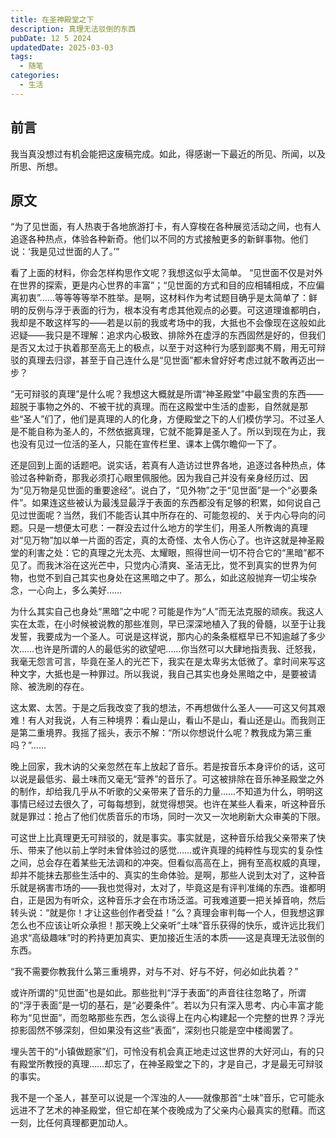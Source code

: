 ```yaml
---
title: 在圣神殿堂之下
description: 真理无法驳倒的东西
pubDate: 12 5 2024
updatedDate: 2025-03-03
tags:
  - 随笔
categories:
  - 生活
---
```


## 前言

我当真没想过有机会能把这废稿完成。如此，得感谢一下最近的所见、所闻，以及所思、所想。

## 原文

“为了见世面，有人热衷于各地旅游打卡，有人穿梭在各种展览活动之间，也有人追逐各种热点，体验各种新奇。他们以不同的方式接触更多的新鲜事物。他们说：‘我是见过世面的人了。’”

看了上面的材料，你会怎样构思作文呢？我想这似乎太简单。 “见世面不仅是对外在世界的探索，更是内心世界的丰富”；“见世面的方式和目的应相辅相成，不应偏离初衷”……等等等等举不胜举。是啊，这材料作为考试题目确乎是太简单了：鲜明的反例与浮于表面的行为，根本没有考虑其他观点的必要。可这道理谁都明白，我却是不敢这样写的——若是以前的我或考场中的我，大抵也不会像现在这般如此迟疑——我只是不理解：追求内心极致、排除外在虚浮的东西固然是好的，但我们是否又太过于执着那至高无上的极点，以至于对这种行为感到鄙夷不屑，用无可辩驳的真理去归谬，甚至于自己连什么是“见世面”都未曾好好考虑过就不敢再迈出一步？

“无可辩驳的真理”是什么呢？我想这大概就是所谓“神圣殿堂”中最宝贵的东西——超脱于事物之外的、不被干扰的真理。而在这殿堂中生活的虚影，自然就是那些“圣人”们了，他们是真理的人的化身，方便殿堂之下的人们模仿学习。不过圣人是不能自称为圣人的，不然依据真理，它就不能算是圣人了。所以到现在为止，我也没有见过一位活的圣人，只能在宣传栏里、课本上偶尔瞻仰一下了。

还是回到上面的话题吧。说实话，若真有人造访过世界各地，追逐过各种热点，体验过各种新奇，那我必须打心眼里佩服他。因为我自己并没有亲身经历过、因为“见万物是见世面的重要途经”。说白了，“见外物”之于“见世面”是一个“必要条件”。如果连这些被认为最浅显最浮于表面的东西都没有足够的积累，如何说自己见过世面呢？当然，我们不能否认其中所存在的、可能忽视的、关于内心导向的问题。只是一想便太可悲：一群没去过什么地方的学生们，用圣人所教诲的真理对“见万物”加以单一片面的否定，真的太奇怪、太令人伤心了。也许这就是神圣殿堂的利害之处：它的真理之光太亮、太耀眼，照得世间一切不符合它的“黑暗”都不见了。而我沐浴在这光芒中，只觉内心清爽、圣洁无比，觉不到真实的世界为何物，也觉不到自己其实也身处在这黑暗之中了。那么，如此这般抛弃一切尘埃杂念，一心向上，多么美好……

为什么其实自己也身处“黑暗”之中呢？可能是作为“人”而无法克服的顽疾。我这人实在太乖，在小时候被说教的那些准则，早已深深地植入了我的骨髓，以至于让我发誓，我要成为一个圣人。可说是这样说，那内心的条条框框早已不知逾越了多少次……也许是所谓的人的最低劣的欲望吧……你当然可以大肆地指责我、迁怒我，我毫无怨言可言，毕竟在圣人的光芒下，我实在是太卑劣太低微了。拿时间来写这种文字，大抵也是一种罪过。所以我说，我自己其实也身处黑暗之中，是要被请除、被洗刷的存在。

这太累、太苦。于是之后我改变了我的想法，不再想做什么圣人——可这又何其艰难！有人对我说，人有三种境界：看山是山，看山不是山，看山还是山。而我则正是第二重境界。我摇了摇头，表示不解：“所以你想说什么呢？教我成为第三重吗？”……

晚上回家，我木讷的父亲忽然在车上放起了音乐。若是按音乐本身评价的话，这可以说是最低劣、最土味而又毫无“营养”的音乐了。可这被排除在音乐神圣殿堂之外的制作，却给我几乎从不听歌的父亲带来了音乐的力量……不知道为什么，明明这事情已经过去很久了，可每每想到，就觉得想哭。也许在某些人看来，听这种音乐就是罪过：抢占了他们优质音乐的市场，同时一次又一次地刷新大众审美的下限。

可这世上比真理更无可辩驳的，就是事实。事实就是，这种音乐给我父亲带来了快乐、带来了他以前上学时未曾体验过的感觉……或许真理的纯粹性与现实的复杂性之间，总会存在着某些无法调和的冲突。但看似高高在上，拥有至高权威的真理，却并不能抹去那些生活中的、真实的生命体验。是啊，那些人说到太对了，这种音乐就是祸害市场的——我也觉得对，太对了，毕竟这是有评判准绳的东西。谁都明白，正是因为有听众，这种音乐才会在市场泛滥。可我难道要一把关掉音响，然后转头说：“就是你！才让这些创作者受益！”么？真理会审判每一个人，但我想这罪怎么也不应该让听众承担！那天晚上父亲听“土味”音乐获得的快乐，或许远比我们追求“高级趣味”时的矜持更加真实、更加接近生活的本质——这是真理无法驳倒的东西。

“我不需要你教我什么第三重境界，对与不对、好与不好，何必如此执着？”

或许所谓的“见世面”也是如此。那些批判“浮于表面”的声音往往忽略了，所谓的“浮于表面”是一切的基石，是“必要条件”。若以为只有深入思考、内心丰富才能称为“见世面”，而忽略那些东西，怎么谈得上在内心构建起一个完整的世界？浮光掠影固然不够深刻，但如果没有这些“表面”，深刻也只能是空中楼阁罢了。

埋头苦干的“小镇做题家”们，可怜没有机会真正地走过这世界的大好河山，有的只有殿堂所教授的真理……却忘了，在神圣殿堂之下的，才是自己，才是最无可辩驳的事实。

我不是一个圣人，甚至可以说是一个浑浊的人——就像那首“土味”音乐，它可能永远进不了艺术的神圣殿堂，但它却在某个夜晚成为了父亲内心最真实的慰藉。而这一刻，比任何真理都更加动人。
